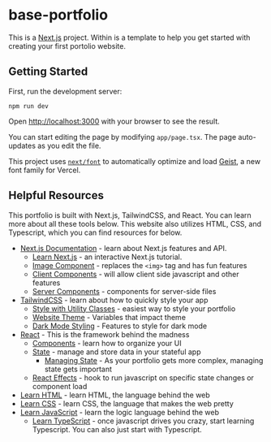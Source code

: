 # base-portfolio

This is a [Next.js](https://nextjs.org) project. Within is a template to help you get started with creating
your first portolio website. 

## Getting Started

First, run the development server:

`npm run dev`

Open [http://localhost:3000](http://localhost:3000) with your browser to see the result.

You can start editing the page by modifying `app/page.tsx`. The page auto-updates as you edit the file.

This project uses [`next/font`](https://nextjs.org/docs/app/building-your-application/optimizing/fonts) to automatically optimize and load [Geist](https://vercel.com/font), a new font family for Vercel.

## Helpful Resources

This portfolio is built with Next.js, TailwindCSS, and React. You can learn more about all these tools below. This website also utilizes HTML, CSS, and Typescript, which
you can find resources for below. 

- [Next.js Documentation](https://nextjs.org/docs) - learn about Next.js features and API.
    - [Learn Next.js](https://nextjs.org/learn) - an interactive Next.js tutorial.
    - [Image Component](https://nextjs.org/docs/app/api-reference/components/image) - replaces the `<img>` tag and has fun features
    - [Client Components](https://nextjs.org/docs/app/api-reference/directives/use-client) - will allow client side javascript and other features
    - [Server Components](https://nextjs.org/docs/app/api-reference/directives/use-server) - components for server-side files
- [TailwindCSS](https://tailwindcss.com/) - learn about how to quickly style your app
    - [Style with Utility Classes](https://tailwindcss.com/docs/styling-with-utility-classes) - easiest way to style your portfolio
    - [Website Theme](https://tailwindcss.com/docs/theme) - Variables that impact theme
    - [Dark Mode Styling](https://tailwindcss.com/docs/dark-mode) - Features to style for dark mode
- [React](https://react.dev/) - This is the framework behind the madness
    - [Components](https://react.dev/learn/your-first-component) - learn how to organize your UI
    - [State](https://react.dev/learn/state-a-components-memory) - manage and store data in your stateful app
        - [Managing State](https://react.dev/learn/managing-state) - As your portfolio gets more complex, managing state gets important
    - [React Effects](https://react.dev/reference/react/useEffect) - hook to run javascript on specific state changes or component load
- [Learn HTML](https://www.w3schools.com/html/) - learn HTML, the language behind the web
- [Learn CSS](https://www.w3schools.com/css/default.asp) - learn CSS, the language that makes the web pretty
- [Learn JavaScript](https://www.w3schools.com/js/) - learn the logic language behind the web
    - [Learn TypeScript](https://www.typescriptlang.org/) - once javascript drives you crazy, start learning Typescript. You can also just start with Typescript.